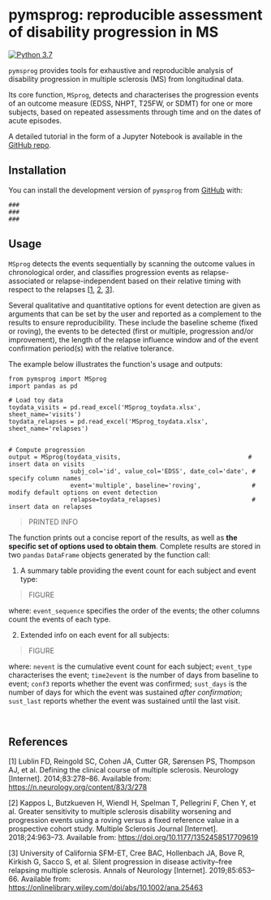
# pymsprog: reproducible assessment of disability progression in MS

[![Python 3.7](https://img.shields.io/badge/python-3.7-blue.svg)](https://www.python.org/downloads/release/python-370/)

`pymsprog` provides tools for exhaustive and reproducible analysis of disability progression 
in multiple sclerosis (MS) from longitudinal data.

Its core function, `MSprog`, detects and characterises the progression events 
of an outcome measure (EDSS, NHPT, T25FW, or SDMT) for one or more subjects, 
based on repeated assessments through time and on the dates of acute episodes.

[//]: # (The package also provides two toy datasets for function testing:)

[//]: # ()
[//]: # (* `toydata_visits`: artificially generated EDSS and SDMT assessments for four patients;)

[//]: # (* `toydata_relapses`: artificially generated relapse dates associated with the patients in `toydata_visits`.)

A detailed tutorial in the form of a Jupyter Notebook is available in the 
[GitHub repo](https://github.com/noemimontobbio/pymsprog).

## Installation

You can install the development version of `pymsprog` from [GitHub](https://github.com/noemimontobbio/msprog) with:

``` 
###
###
###
```

## Usage

`MSprog` detects the events sequentially by scanning the outcome values in chronological order, 
and classifies progression events as relapse-associated or relapse-independent based on their 
relative timing with respect to the relapses [[1](#lublin2014), [2](#kappos2018), [3](#silent)]. 

Several qualitative and quantitative options for event detection are given as arguments 
that can be set by the user and reported as a complement to the results to ensure reproducibility. 
These include the baseline scheme (fixed or roving), 
the events to be detected (first or multiple, progression and/or improvement), 
the length of the relapse influence window and of the event confirmation period(s) 
with the relative tolerance.

The example below illustrates the function's usage and outputs:

```{python}
from pymsprog import MSprog
import pandas as pd

# Load toy data
toydata_visits = pd.read_excel('MSprog_toydata.xlsx', sheet_name='visits')
toydata_relapses = pd.read_excel('MSprog_toydata.xlsx', sheet_name='relapses')


# Compute progression
output = MSprog(toydata_visits,                                   # insert data on visits
                 subj_col='id', value_col='EDSS', date_col='date', # specify column names
                 event='multiple', baseline='roving',              # modify default options on event detection
                 relapse=toydata_relapses)                         # insert data on relapses
```
> PRINTED INFO

The function prints out a concise report of the results, as well as 
**the specific set of options used to obtain them**. 
Complete results are stored in two `pandas` `DataFrame` objects generated by the function call:

1. A summary table providing the event count for each subject and event type:
> FIGURE

where: `event_sequence` specifies the order of the events; 
the other columns count the events of each type.
    
2. Extended info on each event for all subjects:
> FIGURE

where: `nevent` is the cumulative event count for each subject; `event_type` characterises the event; 
`time2event` is the number of days from baseline to event; `conf3` reports whether the event was 
confirmed; `sust_days` is the number of days for which the event was sustained *after confirmation*; 
`sust_last` reports whether the event was sustained until the last visit.

<br />

    
## References


<a id="lublin2014">[1]</a> 
Lublin FD, Reingold SC, Cohen JA, Cutter GR, Sørensen PS, Thompson
AJ, et al. Defining the clinical course of multiple sclerosis. Neurology
\[Internet\]. 2014;83:278–86. Available from:
<https://n.neurology.org/content/83/3/278>


<a id="kappos2018">[2]</a> 
Kappos L, Butzkueven H, Wiendl H, Spelman T, Pellegrini F, Chen Y,
et al. Greater sensitivity to multiple sclerosis disability worsening
and progression events using a roving versus a fixed reference value in
a prospective cohort study. Multiple Sclerosis Journal \[Internet\].
2018;24:963–73. Available from:
<https://doi.org/10.1177/1352458517709619>


<a id="silent">[3]</a> 
University of California SFM-ET, Cree BAC, Hollenbach JA, Bove R,
Kirkish G, Sacco S, et al. Silent progression in disease activity–free
relapsing multiple sclerosis. Annals of Neurology \[Internet\].
2019;85:653–66. Available from:
<https://onlinelibrary.wiley.com/doi/abs/10.1002/ana.25463>
